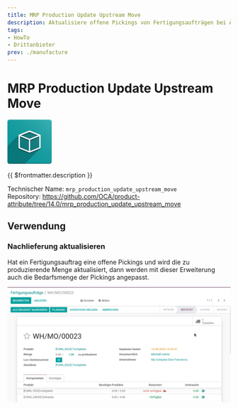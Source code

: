 ```yaml
---
title: MRP Production Update Upstream Move
description: Aktualisiere offene Pickings von Fertigungsaufträgen bei Änderungen.
tags:
- HowTo
- Drittanbieter
prev: ./manufacture
---
```

# MRP Production Update Upstream Move
![icon_oms_box](attachments/icon_oms_box.png)

{{ $frontmatter.description }}

Technischer Name: `mrp_production_update_upstream_move`\
Repository: <https://github.com/OCA/product-attribute/tree/14.0/mrp_production_update_upstream_move>

## Verwendung

### Nachlieferung aktualisieren

Hat ein Fertigungsauftrag eine offene Pickings und wird die zu produzierende Menge aktualisiert, dann werden mit dieser Erweiterung auch die Bedarfsmenge der Pickings angepasst.

![MRP Production Update Upstream Move](attachments/MRP%20Production%20Update%20Upstream%20Move.gif)